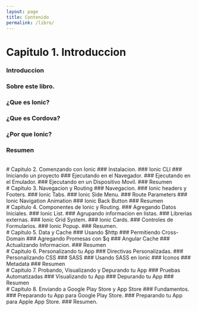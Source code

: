 ```yaml
---
layout: page
title: Contenido
permalink: /libro/
---
```

# Capitulo 1.  Introduccion
### Introduccion
### Sobre este libro.
### ¿Que es Ionic?
### ¿Que es Cordova?
### ¿Por que Ionic?
### Resumen
<br/>
# Capitulo 2.  Comenzando con Ionic
### Instalacion.
### Ionic CLI
### Iniciando un proyecto
### Ejecutando en el Navegador.
### Ejecutando en el Emulador.
### Ejecutando en un Dispositivo Movil.
### Resumen
<br/>
# Capitulo 3.  Navegacion y Routing
### Navegacion.
### Ionic headers y Footers.
### Ionic Tabs.
### Ionic Side Menu.
### Route Parameters
### Ionic Navigation Animation
### Ionic Back Button
### Resumen
<br/>
# Capitulo  4.  Componentes de Ionic y Routing.
### Agregando Datos Iniciales.
### Ionic List.
### Agrupando informacion en listas.
### Librerias externas.
### Ionic Grid System.
### Ionic Cards.
### Controles de Formularios.
### Ionic Popup.
### Resumen.
<br/>
# Capitulo  5.  Data y Cache
### Usando $http
### Permitiendo Cross-Domain
### Agregando Promesas con $q
### Angular Cache
### Actualizando Informacion.
### Resumen
<br/>
# Capitulo  6.  Personalizando tu App
### Directivas Personalizadas.
### Personalizando CSS
### SASS
### Usando SASS en Ionic
### Iconos
### Metadata
### Resumen
<br/>
# Capitulo  7.  Probando, Visualizando y Depurando tu App
### Pruebas Automatizadas
### Visualizando tu App
### Depurando tu App
### Resumen
<br/>
# Capitulo  8.  Enviando a Google Play Store y App Store
### Fundamentos.
### Preparando tu App para Google Play Store.
### Preparando tu App para Apple App Store.
### Resumen.
<br/>
